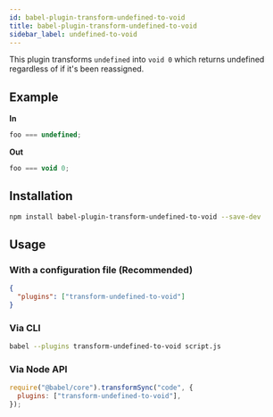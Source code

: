 ```yaml
---
id: babel-plugin-transform-undefined-to-void
title: babel-plugin-transform-undefined-to-void
sidebar_label: undefined-to-void
---
```


This plugin transforms `undefined` into `void 0` which returns undefined regardless of if it's been reassigned.

## Example

**In**

```javascript
foo === undefined;
```

**Out**

```javascript
foo === void 0;
```

## Installation

```sh
npm install babel-plugin-transform-undefined-to-void --save-dev
```

## Usage

### With a configuration file (Recommended)

```json
{
  "plugins": ["transform-undefined-to-void"]
}
```

### Via CLI

```sh
babel --plugins transform-undefined-to-void script.js
```

### Via Node API

```javascript
require("@babel/core").transformSync("code", {
  plugins: ["transform-undefined-to-void"],
});
```
